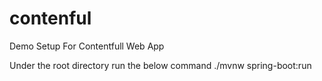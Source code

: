 # contenful
Demo Setup For Contentfull Web App

Under the root directory run the below command
./mvnw spring-boot:run
